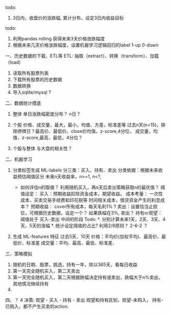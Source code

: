 todo:
1. 3日内，收盘价的涨跌幅, 累计分布，设定3日内收益目标

todo:
1. 利用pandas rolling 获得未来3天价格涨跌幅度
2. 根据未来几天价格涨跌幅度，设置机器学习逻辑回归的label 1-up 0-down


一、历史数据的下载、ETL等
ETL: 抽取（extract）、转换（transform）、加载（load）
1. 读取所有股票列表
2. 下载所有股票的历史数据
3. 数据转换
4. 导入sqlite/mysql ?

二、数据统计摸底
1. 整体
单日涨跌幅密度分布？ n日？

2. 个股
价格、成交量，最大，最小，均值、方差，标准差等
过去n天(n=15)，排除停牌日？最高价、最低价、close价均值，z-score,4分位，
成交量，均值，z-score,最高，最低，4分位？


3. 个股与整体
与大盘的相关性？


二、机器学习
1. 分类标签生成 ML-labels 
分三类：买入、持有、卖出
分类依据：根据未来收益预估阈值区分
    未来n天收益率，n>=1, n<?, 
    * 如何评估n的取值？ 利用随机买入，再n天后卖出策略获取n的最优值？
阈值设定： 
    买入：预期收益扣除资金成本，期望收益。
        成本考量：
            一次性成本，买卖交易手续费和印花税等
            时间相关成本，借贷资金产生的利息成本？
        预期收益：
            cover所有成本，每天毛利1% ?
    卖出：设置恰当止损位，可根据历史数据，设定一个？
        如果跌幅在3%, 卖出？
    持有or观望：阈值处于 买入-卖出 中间的阶段 
Todo:
    *. 分别计算未来1天，2天、3天、4天、5天的涨幅
    *. 统计设定阈值的占比? 利用2/8原则？ 2-6-2 ？


2. 生成 ML-features 特征
过去5天、10天
价格：平均价(加权平均)、最高价、最低价、标准差 
成交量：平均、最高、最低、标准差、

三、策略模拟
1. 随机的日期、股票，挑选，持有一年，除以365天，看每日收益
2. 第一天完全随机买入，第二天卖出
3. 第一天完全随机买入，第二天根据跌幅决定持有或卖出，跌幅大于n%卖出，其他情况继续持有
4.  

四、？
4 决策: 观望 - 买入 - 持有 - 卖出 
观望和持有区别，观望-未购入， 持有-已购入，都不产生买卖的action.